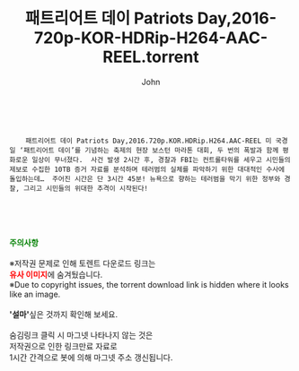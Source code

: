 ﻿---
layout: post
title:  "    패트리어트 데이 Patriots Day,2016-720p-KOR-HDRip-H264-AAC-REEL.torrent"
author: John
categories: [ 영화 ]
tags: [  ]
image:  
description: "    패트리어트 데이 Patriots Day,2016-720p-KOR-HDRip-H264-AAC-REEL torrent 정보 공유"
toc: true
toc_sticky: true
---

<br>

        패트리어트 데이 Patriots Day,2016.720p.KOR.HDRip.H264.AAC-REEL 미 국경일 ‘패트리어트 데이’를 기념하는 축제의 현장 보스턴 마라톤 대회, 두 번의 폭발과 함께 평화로운 일상이 무너졌다.  사건 발생 2시간 후, 경찰과 FBI는 컨트롤타워를 세우고 시민들의 제보로 수집한 10TB 증거 자료를 분석하며 테러범의 실체를 파악하기 위한 대대적인 수사에 돌입하는데…  주어진 시간은 단 3시간 45분! 뉴욕으로 향하는 테러범을 막기 위한 정부와 경찰, 그리고 시민들의 위대한 추격이 시작된다! 
    
<br><br><br>
<p data-ke-size="size16"><b><span style="color: green;">주의사항</span></b><br /><br />※저작권 문제로 인해 토렌트 다운로드 링크는<br /><b><span style="color: red;">유사 이미지</span></b>에 숨겨뒀습니다.<br />※Due to copyright issues, the torrent download link is hidden where it looks like an image.<br /><br /><b>'설마'</b>싶은 것까지 확인해 보세요.<br /><br />숨김링크 클릭 시 마그넷 나타나지 않는 것은<br />저작권으로 인한 링크만료 자료로<br />1시간 간격으로 봇에 의해 마그넷 주소 갱신됩니다.</p>
